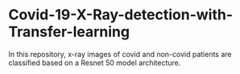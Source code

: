 # Covid-19-X-Ray-detection-with-Transfer-learning
In this repository, x-ray images of covid and non-covid patients are classified based on a Resnet 50 model architecture. 

